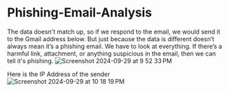 # Phishing-Email-Analysis

The data doesn't match up, so if we respond to the email, we would send it to the Gmail address below. But just because the data is different doesn’t always mean it’s a phishing email. We have to look at everything. If there’s a harmful link, attachment, or anything suspicious in the email, then we can tell it's phishing.
![Screenshot 2024-09-29 at 9 52 33 PM](https://github.com/user-attachments/assets/64a01600-27cd-49bd-8923-506d6f428fc0)

Here is the IP Address of the sender
![Screenshot 2024-09-29 at 10 18 19 PM](https://github.com/user-attachments/assets/575ce410-f378-4ff2-8c2f-e50371fff8db)
